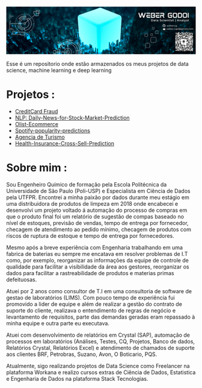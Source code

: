 
![](image/WeberLogo.png)

Esse é um repositorio onde estão armazenados os meus projetos de data science, machine learning e deep learning

# Projetos :

 - [CreditCard Fraud](https://github.com/webercg/Data-Science-Projects/tree/main/CreditCard%20Fraud)
 - [NLP: Daily-News-for-Stock-Market-Prediction](https://github.com/webercg/NLP---Daily-News-for-Stock-Market-Prediction)
 - [Olist-Ecommerce](https://github.com/webercg/Data-Science-Projects/tree/main/Olist---Ecommerce)
 - [Spotify-popularity-predictions](https://github.com/webercg/Data-Science-Projects/tree/main/Spotify-popularity-predictions-TCC-UTFPR)
 - [Agencia de Turismo](https://github.com/webercg/Entrada-de-Turistas)
 - [Health-Insurance-Cross-Sell-Prediction](https://github.com/webercg/Data-Science-Projects/tree/main/Health-Insurance-Cross-Sell-Prediction)

 # Sobre mim :
 
 Sou Engenheiro Químico de formação pela Escola Politécnica da Universidade de São Paulo (Poli-USP) e Especialista em Ciência de Dados pela UTFPR. Encontrei a minha paixão por dados durante meu estágio em uma distribuidora de produtos de limpeza em 2018 onde encabecei e desenvolvi um projeto voltado á automação do processo de compras em que o produto final foi um relatório de sugestão de compas baseado no nível de estoques, previsão de vendas, tempo de entrega por fornecedor, checagem de atendimento ao pedido mínimo, checagem de produtos com riscos de ruptura de estoque e tempo de entrega por fornecedores. 
 
Mesmo após a breve experiência com Engenharia trabalhando em uma fabrica de baterias eu sempre me encatava em resolver problemas de I.T como, por exemplo, reorganizar as informações da equipe de controle de qualidade para facilitar a visibilidade da área aos gestores, reorganizar os dados para facilitar a rastreabilidade de produtos e materias primas defeituosas.

Atuei por 2 anos como consultor de T.I em uma consultoria de software de gestao de laboratórios (LIMS). Com pouco tempo de experiência fui promovido a lider de equipe e além de realizar a gestão do contrato de suporte do cliente, realizava o entendimento de regras de negócio e levantamento de requisitos, parte das demandas geradas eram repassado à minha equipe e outra parte eu executava. 

Atuei com desenvolvimento de relatórios em Crystal (SAP), automação de processos em laboratórios (Análises, Testes, CQ, Projetos, Banco de dados, Relatórios Crystal, Relatórios Excel) e atendimento de chamados de suporte aos clientes BRF, Petrobras, Suzano, Avon, O Boticario, PQS.

Atualmente, sigo realizando projetos de Data Science como Freelancer na plataforma Workana e realizo cursos extras de Ciência de Dados, Estatistica e Engenharia de Dados na plataforma Stack Tecnologias.
 
